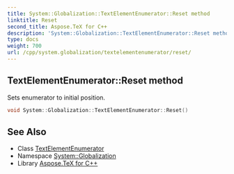```yaml
---
title: System::Globalization::TextElementEnumerator::Reset method
linktitle: Reset
second_title: Aspose.TeX for C++
description: 'System::Globalization::TextElementEnumerator::Reset method. Sets enumerator to initial position in C++.'
type: docs
weight: 700
url: /cpp/system.globalization/textelementenumerator/reset/
---
```

## TextElementEnumerator::Reset method


Sets enumerator to initial position.

```cpp
void System::Globalization::TextElementEnumerator::Reset()
```

## See Also

* Class [TextElementEnumerator](../)
* Namespace [System::Globalization](../../)
* Library [Aspose.TeX for C++](../../../)
